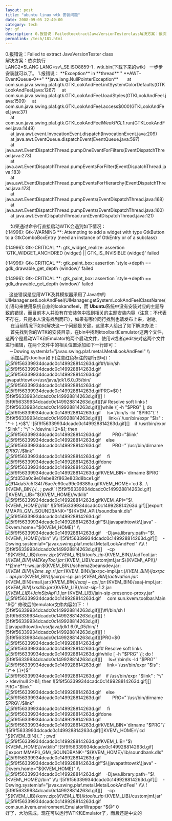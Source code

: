 ```yaml
---
layout: post
title: "ubuntu linux wtk 安装问题"
date: 2008-09-05 22:49:00
category: tech
by: gf
description: 0.报错说：FailedtoextractJavaVersionTesterclass解决方案：依次执行LANG2=$LANGLANG=sv_SE.ISO8859-1.wtk.bin(下载下来的wtk）一步步安装就可以了。1.报错说：
permalink: /tech/181.html
---
```

0.报错说：Failed to extract JavaVersionTester class  
解决方案：依次执行  
LANG2=$LANG  
LANG=sv\_SE.ISO8859-1  
. wtk.bin(下载下来的wtk）  
一步步安装就可以了。  
1.报错说：  
**Exception** in **thread** " **AWT-EventQueue-0**" **java.lang.NullPointerException**  
    
   at com.sun.java.swing.plaf.gtk.GTKLookAndFeel.initSystemColorDefaults(GTKLookAndFeel.java:1267)  
    at com.sun.java.swing.plaf.gtk.GTKLookAndFeel.loadStyles(GTKLookAndFeel.java:1509)  
    at com.sun.java.swing.plaf.gtk.GTKLookAndFeel.access$000(GTKLookAndFeel.java:37)  
    at com.sun.java.swing.plaf.gtk.GTKLookAndFeel$WeakPCL$1.run(GTKLookAndFeel.java:1449)  
    at java.awt.event.InvocationEvent.dispatch(InvocationEvent.java:209)  
    at java.awt.EventQueue.dispatchEvent(EventQueue.java:597)  
    at java.awt.EventDispatchThread.pumpOneEventForFilters(EventDispatchThread.java:273)  
    at java.awt.EventDispatchThread.pumpEventsForFilter(EventDispatchThread.java:183)  
    at java.awt.EventDispatchThread.pumpEventsForHierarchy(EventDispatchThread.java:173)  
    at java.awt.EventDispatchThread.pumpEvents(EventDispatchThread.java:168)  
    at java.awt.EventDispatchThread.pumpEvents(EventDispatchThread.java:160)  
    at java.awt.EventDispatchThread.run(EventDispatchThread.java:121)  
  
    如果通过命令行直接启动WTK会遇到如下情况：  
(<unknown>:14996): Gtk-WARNING \*\*: Attempting to add a widget with type GtkButton to a GtkComboBoxEntry (need an instance of GtkEntry or of a subclass)  
  
(<unknown>:14996): Gtk-CRITICAL \*\*: gtk\_widget\_realize: assertion \`GTK\_WIDGET\_ANCHORED (widget) || GTK\_IS\_INVISIBLE (widget)' failed  
  
(<unknown>:14996): Gtk-CRITICAL \*\*: gtk\_paint\_box: assertion \`style->depth == gdk\_drawable\_get\_depth (window)' failed  
  
(<unknown>:14996): Gtk-CRITICAL \*\*: gtk\_paint\_box: assertion \`style->depth == gdk\_drawable\_get\_depth (window)' failed  
  
   这些错误是应用WTK及其模拟器采用了Java中的UIManager.setLookAndFeel(UIManager.getSystemLookAndFeelClassName());语句来使用系统自身的lookandfeel，而 **Ubuntu**系统中没有安装对应的主题导致的错误，而目前本人并没有在安装包中找到相关的主题安装内容（注意：不代表不存在，只是本人没有找到而已），如果有哪位同行找到也请发布上来，谢谢。  
    在当前情况下如何解决这一个问题是关键，这里本人给出了如下解决办法：  
    首先找到你的WTK的安装目录，在bin中找到ktoolbar和emulator这两个文件，这两个是启动WTK和Emulator的两个启动文件，使用vi或者gedit来对这两个文件进行编辑，在两个文件中的相关位置添加如下一行即可：  
   －Dswing.systemlaf="javax.swing.plaf.metal.MetalLookAndFeel" \\\\  
    添加后的ktoolbar如下(注意红色标注的那行即可)：  
![5f9f56339934dcadc0c149928814263d.gif][]\#!/bin/sh  
![5f9f56339934dcadc0c149928814263d.gif][]  
![5f9f56339934dcadc0c149928814263d.gif][]javapathtowtk=/usr/java/jdk1.6.0\_05/bin/  
![5f9f56339934dcadc0c149928814263d.gif][]  
![5f9f56339934dcadc0c149928814263d.gif][]PRG=$0  
![5f9f56339934dcadc0c149928814263d.gif][]  
![5f9f56339934dcadc0c149928814263d.gif][]\# Resolve soft links  
![5f9f56339934dcadc0c149928814263d.gif][]while \[ -h "$PRG" \]; do  
![5f9f56339934dcadc0c149928814263d.gif][]     ls=\`/bin/ls -ld "$PRG"\`  
![5f9f56339934dcadc0c149928814263d.gif][]     link=\`/usr/bin/expr "$ls" : '.\*-> (.\*)$'\`  
![5f9f56339934dcadc0c149928814263d.gif][]    if /usr/bin/expr "$link" : '^/' > /dev/null 2>&1; then  
![5f9f56339934dcadc0c149928814263d.gif][]         PRG="$link"  
![5f9f56339934dcadc0c149928814263d.gif][]    else  
![5f9f56339934dcadc0c149928814263d.gif][]         PRG="\`/usr/bin/dirname $PRG\`/$link"  
![5f9f56339934dcadc0c149928814263d.gif][]     fi  
![5f9f56339934dcadc0c149928814263d.gif][]done  
![5f9f56339934dcadc0c149928814263d.gif][]  
![5f9f56339934dcadc0c149928814263d.gif][]KVEM\_BIN=\`dirname $PRG\`  
![5fd353a0c9e01ebe82f863e803d8bce1.gif][] ![914da57c5f34f76ae7e90ca99e06389a.gif][]KVEM\_HOME=\`cd $...\{KVEM\_BIN\}/.. ; pwd\`  
![5f9f56339934dcadc0c149928814263d.gif][]KVEM\_LIB="$\{KVEM\_HOME\}/wtklib"  
![5f9f56339934dcadc0c149928814263d.gif][]KVEM\_API="$\{KVEM\_HOME\}/lib"  
![5f9f56339934dcadc0c149928814263d.gif][]export MMAPI\_GM\_SOUNDBANK="$\{KVEM\_API\}/soundbank.dls"  
![5f9f56339934dcadc0c149928814263d.gif][]  
![5f9f56339934dcadc0c149928814263d.gif][]"$\{javapathtowtk\}java" -Dkvem.home="$\{KVEM\_HOME\}" \\\\  
![5f9f56339934dcadc0c149928814263d.gif][]    -Djava.library.path="$\{KVEM\_HOME\}/bin" \\\\  
![5f9f56339934dcadc0c149928814263d.gif][]    -Dswing.systemlaf="javax.swing.plaf.metal.MetalLookAndFeel" \\\\  
![5f9f56339934dcadc0c149928814263d.gif][]    -cp "$\{KVEM\_LIB\}/kenv.zip:$\{KVEM\_LIB\}/ktools.zip:$\{KVEM\_BIN\}/JadTool.jar:$\{KVEM\_BIN\}/MEKeyTool.jar:$\{KVEM\_LIB\}/customjmf.jar:$\{KVEM\_API\}/ **j2me**\-ws.jar:$\{KVEM\_BIN\}/schema2beansdev.jar:$\{KVEM\_BIN\}/j2me\_sg\_ri.jar:$\{KVEM\_BIN\}/jaxrpc-impl.jar:$\{KVEM\_BIN\}/jaxrpc-api.jar:$\{KVEM\_BIN\}/jaxrpc-spi.jar:$\{KVEM\_BIN\}/activation.jar:$\{KVEM\_BIN\}/mail.jar:$\{KVEM\_BIN\}/saaj-api.jar:$\{KVEM\_BIN\}/saaj-impl.jar:$\{KVEM\_BIN\}/xsdlib.jar:$\{KVEM\_LIB\}/nist-sip-1.2.jar:$\{KVEM\_LIB\}/JainSipApi1.1.jar:$\{KVEM\_LIB\}/jain-sip-presence-proxy.jar"  
![5f9f56339934dcadc0c149928814263d.gif][]     com.sun.kvem.toolbar.Main "$@"  
修改后的emulator文件内容如下：  
![5f9f56339934dcadc0c149928814263d.gif][]\#!/bin/sh  
![5f9f56339934dcadc0c149928814263d.gif][]  
![5f9f56339934dcadc0c149928814263d.gif][]javapathtowtk=/usr/java/jdk1.6.0\_05/bin/  
![5f9f56339934dcadc0c149928814263d.gif][]  
![5f9f56339934dcadc0c149928814263d.gif][]PRG=$0  
![5f9f56339934dcadc0c149928814263d.gif][]  
![5f9f56339934dcadc0c149928814263d.gif][]\# Resolve soft links  
![5f9f56339934dcadc0c149928814263d.gif][]while \[ -h "$PRG" \]; do  
![5f9f56339934dcadc0c149928814263d.gif][]     ls=\`/bin/ls -ld "$PRG"\`  
![5f9f56339934dcadc0c149928814263d.gif][]     link=\`/usr/bin/expr "$ls" : '.\*-> (.\*)$'\`  
![5f9f56339934dcadc0c149928814263d.gif][]    if /usr/bin/expr "$link" : '^/' > /dev/null 2>&1; then  
![5f9f56339934dcadc0c149928814263d.gif][]         PRG="$link"  
![5f9f56339934dcadc0c149928814263d.gif][]    else  
![5f9f56339934dcadc0c149928814263d.gif][]         PRG="\`/usr/bin/dirname $PRG\`/$link"  
![5f9f56339934dcadc0c149928814263d.gif][]     fi  
![5f9f56339934dcadc0c149928814263d.gif][]done  
![5f9f56339934dcadc0c149928814263d.gif][]  
![5f9f56339934dcadc0c149928814263d.gif][]KVEM\_BIN=\`dirname "$PRG"\`  
![5f9f56339934dcadc0c149928814263d.gif][]KVEM\_HOME=\`cd "$\{KVEM\_BIN\}/.." ; pwd\`  
![5f9f56339934dcadc0c149928814263d.gif][]KVEM\_LIB="$\{KVEM\_HOME\}/wtklib"  
![5f9f56339934dcadc0c149928814263d.gif][]export MMAPI\_GM\_SOUNDBANK="$\{KVEM\_HOME\}/lib/soundbank.dls"  
![5f9f56339934dcadc0c149928814263d.gif][]  
![5f9f56339934dcadc0c149928814263d.gif][]"$\{javapathtowtk\}java" -Dkvem.home="$\{KVEM\_HOME\}" \\\\  
![5f9f56339934dcadc0c149928814263d.gif][]    -Djava.library.path="$\{KVEM\_HOME\}/bin" \\\\  
![5f9f56339934dcadc0c149928814263d.gif][]    -Dswing.systemlaf="javax.swing.plaf.metal.MetalLookAndFeel" \\\\  
![5f9f56339934dcadc0c149928814263d.gif][]    -cp "$\{KVEM\_LIB\}/kenv.zip:$\{KVEM\_LIB\}/ktools.zip:$\{KVEM\_LIB\}/customjmf.jar"  
![5f9f56339934dcadc0c149928814263d.gif][]     com.sun.kvem.environment.EmulatorWrapper "$@" 0  
好了，大功告成，现在可以运行WTK和Emulator了，而且还是中文的


[5f9f56339934dcadc0c149928814263d.gif]: http://www.gfzj.us/gfzjus_blog/tech/2014-10-22/5f9f56339934dcadc0c149928814263d.gif
[5fd353a0c9e01ebe82f863e803d8bce1.gif]: http://www.gfzj.us/gfzjus_blog/tech/2014-10-22/5fd353a0c9e01ebe82f863e803d8bce1.gif
[914da57c5f34f76ae7e90ca99e06389a.gif]: http://www.gfzj.us/gfzjus_blog/tech/2014-10-22/914da57c5f34f76ae7e90ca99e06389a.gif